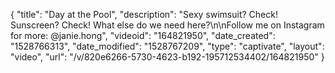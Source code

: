{
    "title": "Day at the Pool",
    "description": "Sexy swimsuit? Check! Sunscreen? Check! What else do we need here?\n\nFollow me on Instagram for more: @janie.hong",
    "videoid": "164821950",
    "date_created": "1528766313",
    "date_modified": "1528767209",
    "type": "captivate",
    "layout": "video",
    "url": "\/v\/820e6266-5730-4623-b192-195712534402\/164821950"
}